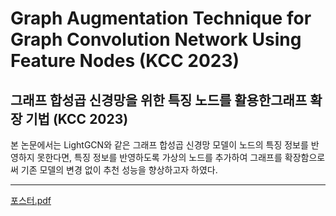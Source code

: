 # Graph Augmentation Technique for Graph Convolution Network Using Feature Nodes (KCC 2023)
## 그래프 합성곱 신경망을 위한 특징 노드를 활용한그래프 확장 기법 (KCC 2023)


본 논문에서는 LightGCN와 같은 그래프 합성곱 신경망 모델이 노드의 특징 정보를 반영하지
못한다면, 특징 정보를 반영하도록 가상의 노드를 추가하여 그래프를
확장함으로써 기존 모델의 변경 없이 추천 성능을 향상하고자 하였다.

---

[포스터.pdf](https://github.com/overnew/Graph-Augmentation-Technique-for-Graph-Convolution-Network-Using-Feature-Nodes/files/12836934/default.pdf)
